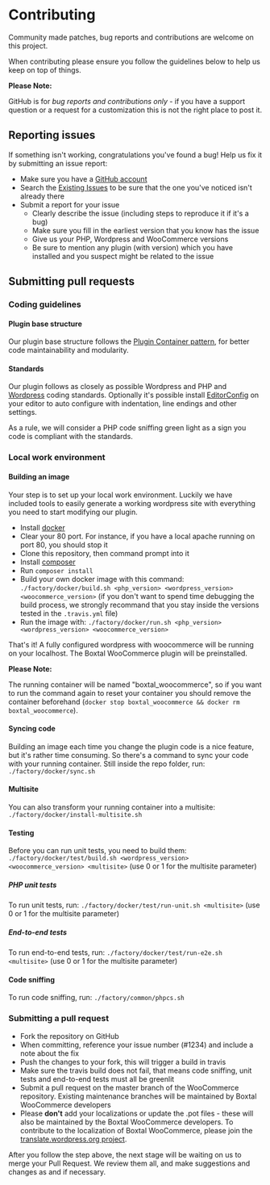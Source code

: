 # Contributing

Community made patches, bug reports and contributions are welcome on this project.

When contributing please ensure you follow the guidelines below to help us keep on top of things.

__Please Note:__

GitHub is for _bug reports and contributions only_ - if you have a support question or a request for a customization this is not the right place to post it.

## Reporting issues

If something isn't working, congratulations you've found a bug! Help us fix it by submitting an issue report:

* Make sure you have a [GitHub account](https://github.com/signup/free)
* Search the [Existing Issues](https://github.com/Boxtale/boxtal-woocommerce-poc/issues) to be sure that the one you've noticed isn't already there
* Submit a report for your issue
  * Clearly describe the issue (including steps to reproduce it if it's a bug)
  * Make sure you fill in the earliest version that you know has the issue
  * Give us your PHP, Wordpress and WooCommerce versions
  * Be sure to mention any plugin (with version) which you have installed and you suspect might be related to the issue

## Submitting pull requests

### Coding guidelines

#### Plugin base structure

Our plugin base structure follows the [Plugin Container pattern](https://www.smashingmagazine.com/2015/05/how-to-use-autoloading-and-a-plugin-container-in-wordpress-plugins/), for better code maintainability and modularity.

#### Standards

Our plugin follows as closely as possible Wordpress and PHP and [Wordpress](https://make.wordpress.org/core/handbook/coding-standards/php/) coding standards. Optionally it's possible install [EditorConfig](http://editorconfig.org/) on your editor to auto configure with indentation, line endings and other settings.

As a rule, we will consider a PHP code sniffing green light as a sign you code is compliant with the standards.

### Local work environment

#### Building an image

Your step is to set up your local work environment. Luckily we have included tools to easily generate a working wordpress site with everything you need to start modifying our plugin.
* Install [docker](https://www.docker.com/)
* Clear your 80 port. For instance, if you have a local apache running on port 80, you should stop it
* Clone this repository, then command prompt into it
* Install [composer](https://getcomposer.org/)
* Run `composer install`
* Build your own docker image with this command: `./factory/docker/build.sh <php_version> <wordpress_version> <woocommerce_version>` (if you don't want to spend time debugging the build process, we strongly recommand that you stay inside the versions tested in the `.travis.yml` file)
* Run the image with: 
`./factory/docker/run.sh <php_version> <wordpress_version> <woocommerce_version>`

That's it! A fully configured wordpress with woocommerce will be running on your localhost. The Boxtal WooCommerce plugin will be preinstalled.

__Please Note:__

The running container will be named "boxtal_woocommerce", so if you want to run the command again to reset your container you should remove the container beforehand (`docker stop boxtal_woocommerce && docker rm boxtal_woocommerce`).

#### Syncing code

Building an image each time you change the plugin code is a nice feature, but it's rather time consuming. So there's a command to sync your code with your running container. Still inside the repo folder, run: `./factory/docker/sync.sh`

#### Multisite

You can also transform your running container into a multisite: `./factory/docker/install-multisite.sh`

#### Testing

Before you can run unit tests, you need to build them: `./factory/docker/test/build.sh <wordpress_version> <woocommerce_version> <multisite>` (use 0 or 1 for the multisite parameter)

##### PHP unit tests

To run unit tests, run: `./factory/docker/test/run-unit.sh <multisite>` (use 0 or 1 for the multisite parameter)

##### End-to-end tests

To run end-to-end tests, run: `./factory/docker/test/run-e2e.sh <multisite>` (use 0 or 1 for the multisite parameter)

#### Code sniffing

To run code sniffing, run: `./factory/common/phpcs.sh`

### Submitting a pull request

* Fork the repository on GitHub
* When committing, reference your issue number (#1234) and include a note about the fix
* Push the changes to your fork, this will trigger a build in travis
* Make sure the travis build does not fail, that means code sniffing, unit tests and end-to-end tests must all be greenlit
* Submit a pull request on the master branch of the WooCommerce repository. Existing maintenance branches will be maintained by Boxtal WooCommerce developers
* Please **don't** add your localizations or update the .pot files - these will also be maintained by the Boxtal WooCommerce developers. To contribute to the localization of Boxtal WooCommerce, please join the [translate.wordpress.org project](https://translate.wordpress.org/projects/wp-plugins/boxtal-woocommerce).

After you follow the step above, the next stage will be waiting on us to merge your Pull Request. We review them all, and make suggestions and changes as and if necessary.





